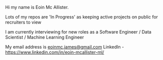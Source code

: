 Hi my name is Eoin Mc Allister. 

Lots of my repos are 'In Progress' as keeping active projects on public for recruiters to view

I am currently interviewing for new roles as a Software Engineer / Data Scientist / Machine Learning Engineer

My email address is eoinmc.james@gmail.com
LinkedIn - https://www.linkedin.com/in/eoin-mcallister-ml/
